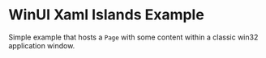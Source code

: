 # WinUI Xaml Islands Example

Simple example that hosts a `Page` with some content within a classic win32 application window.
